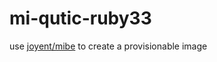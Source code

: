 mi-qutic-ruby33
===============

use [joyent/mibe](https://github.com/joyent/mibe) to create a provisionable image
